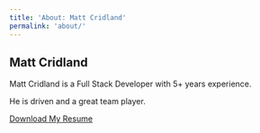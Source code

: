 ```yaml
---
title: 'About: Matt Cridland'
permalink: 'about/'
---
```

## Matt Cridland

Matt Cridland is a Full Stack Developer with 5+ years experience.

He is driven and a great team player.

<a href="MattCridland-FullStack-draft.pdf" Download>Download My Resume</a>
